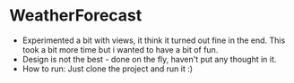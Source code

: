 # WeatherForecast

- Experimented a bit with views, it think it turned out fine in the end. This took a bit more time but i wanted to have a bit of fun.
- Design is not the best - done on the fly, haven't put any thought in it.
- How to run: Just clone the project and run it :)
